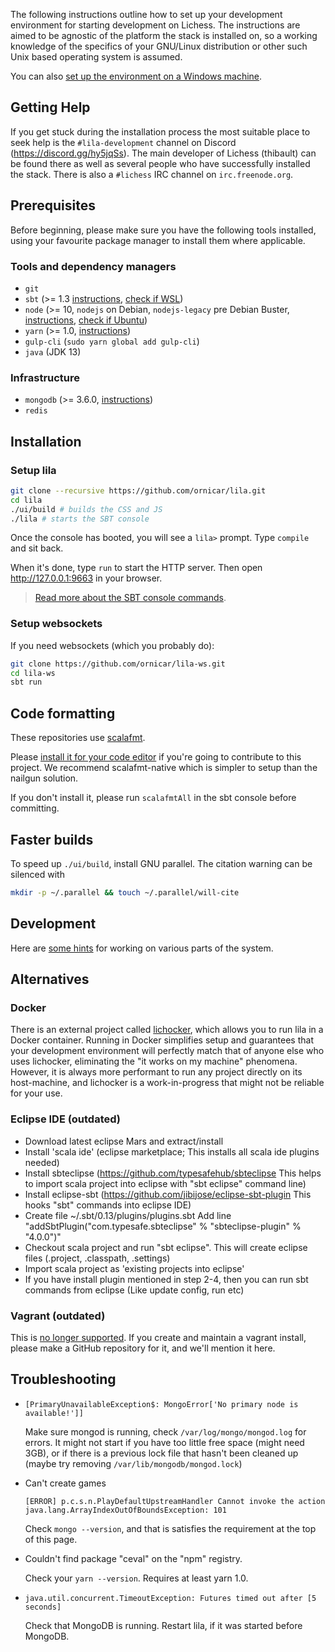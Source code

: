 The following instructions outline how to set up your development environment for starting development on Lichess. The instructions are aimed to be agnostic of the platform the stack is installed on, so a working knowledge of the specifics of your GNU/Linux distribution or other such Unix based operating system is assumed. 

You can also [set up the environment on a Windows machine](Lichess-Development-Onboarding-(Windows)).

## Getting Help

If you get stuck during the installation process the most suitable place to seek help is the `#lila-development` channel on Discord (https://discord.gg/hy5jqSs). The main developer of Lichess (thibault) can be found there as well as several people who have successfully installed the stack. There is also a `#lichess` IRC channel on `irc.freenode.org`.

## Prerequisites

Before beginning, please make sure you have the following tools installed, using your favourite package manager to install them where applicable.

### Tools and dependency managers
* `git`
* `sbt` (>= 1.3 [instructions](https://www.scala-sbt.org/release/docs/Setup.html), [check if WSL](https://github.com/microsoft/WSL/issues/3286#issuecomment-402594992))
* `node` (>= 10, `nodejs` on Debian, `nodejs-legacy` pre Debian Buster, [instructions](https://github.com/nodesource/distributions/blob/master/README.md#installation-instructions), [check if Ubuntu](https://github.com/yarnpkg/yarn/issues/2821))
* `yarn` (>= 1.0, [instructions](https://yarnpkg.com/lang/en/docs/install/))
* `gulp-cli` (`sudo yarn global add gulp-cli`)
* `java` (JDK 13)

### Infrastructure
* `mongodb` (>= 3.6.0, [instructions](https://docs.mongodb.com/manual/administration/install-on-linux/))
* `redis` 

## Installation

### Setup lila

```sh
git clone --recursive https://github.com/ornicar/lila.git
cd lila
./ui/build # builds the CSS and JS
./lila # starts the SBT console
```
Once the console has booted, you will see a `lila>` prompt. Type `compile` and sit back.

When it's done,  type `run` to start the HTTP server.
Then open http://127.0.0.1:9663 in your browser.

> [Read more about the SBT console commands](https://www.playframework.com/documentation/2.8.x/PlayConsole).

### Setup websockets

If you need websockets (which you probably do):
```sh
git clone https://github.com/ornicar/lila-ws.git
cd lila-ws
sbt run
```

## Code formatting

These repositories use [scalafmt](https://scalameta.org/scalafmt/).

Please [install it for your code editor](https://scalameta.org/scalafmt/docs/installation.html)
if you're going to contribute to this project. We recommend scalafmt-native which is simpler to setup than the nailgun solution.

If you don't install it, please run `scalafmtAll` in the sbt console before committing.

## Faster builds

To speed up `./ui/build`, install GNU parallel. The citation warning can be silenced with
```sh
mkdir -p ~/.parallel && touch ~/.parallel/will-cite
```

## Development

Here are [some hints](Working-on-...) for working on various parts of the system.

## Alternatives

### Docker

There is an external project called [lichocker](https://github.com/BrandonE/lichocker), which allows you to run lila in a Docker container. Running in Docker simplifies setup and guarantees that your development environment will perfectly match that of anyone else who uses lichocker, eliminating the "it works on my machine" phenomena. However, it is always more performant to run any project directly on its host-machine, and lichocker is a work-in-progress that might not be reliable for your use.

### Eclipse IDE (outdated)

* Download latest eclipse Mars and extract/install
* Install 'scala ide' (eclipse marketplace; This installs all scala ide plugins needed)
* Install sbteclipse (https://github.com/typesafehub/sbteclipse This helps to import scala project into eclipse with "sbt eclipse" command line)
* Install eclipse-sbt (https://github.com/jibijose/eclipse-sbt-plugin This hooks "sbt" commands into eclipse IDE)
* Create file ~/.sbt/0.13/plugins/plugins.sbt Add line "addSbtPlugin("com.typesafe.sbteclipse" % "sbteclipse-plugin" % "4.0.0")"
* Checkout scala project and run "sbt eclipse". This will create eclipse files (.project, .classpath, .settings)
* Import scala project as 'existing projects into eclipse'
* If you have install plugin mentioned in step 2-4, then you can run sbt commands from eclipse (Like update config, run etc)

### Vagrant (outdated)

This is [no longer supported](https://github.com/ornicar/lila/commit/75c87849c294d7530111bbb98dc6077a328bcea6). If you create and maintain a vagrant install, please make a GitHub repository for it, and we'll mention it here.

## Troubleshooting

* ```
  [PrimaryUnavailableException$: MongoError['No primary node is available!']]
  ```
  Make sure mongod is running, check `/var/log/mongo/mongod.log` for errors.
  It might not start if you have too little free space (might need 3GB), or if there is a previous lock file that hasn't been cleaned up (maybe try removing `/var/lib/mongodb/mongod.lock`)

* Can't create games
  ```
  [ERROR] p.c.s.n.PlayDefaultUpstreamHandler Cannot invoke the action
  java.lang.ArrayIndexOutOfBoundsException: 101
  ```
  Check `mongo --version`, and that is satisfies the requirement at the top of this page.

* Couldn't find package "ceval" on the "npm" registry.

  Check your `yarn --version`. Requires at least yarn 1.0.

* ```
  java.util.concurrent.TimeoutException: Futures timed out after [5 seconds]
  ```
  Check that MongoDB is running. Restart lila, if it was started before MongoDB.